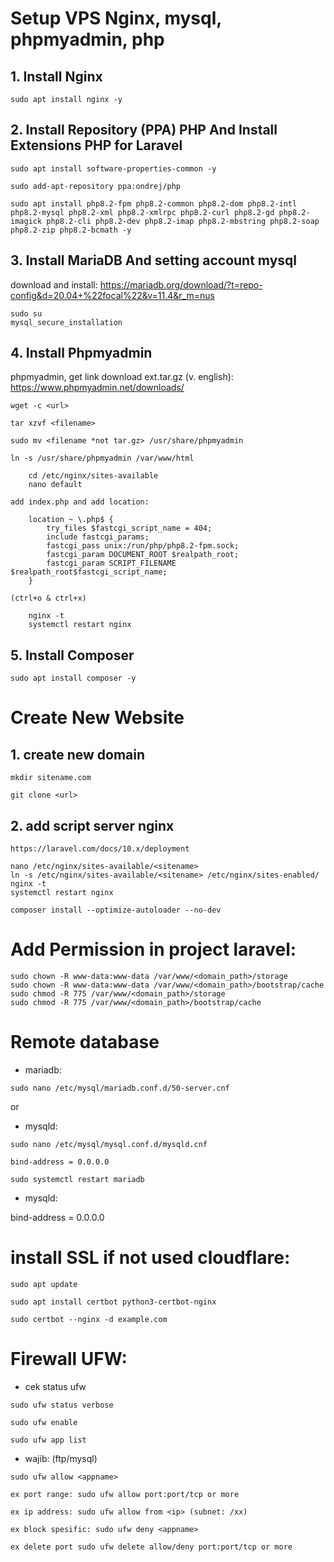# Setup VPS Nginx, mysql, phpmyadmin, php
## 1. Install Nginx
```
sudo apt install nginx -y
```

## 2. Install Repository (PPA) PHP And Install Extensions PHP for Laravel
```
sudo apt install software-properties-common -y
```


```
sudo add-apt-repository ppa:ondrej/php
```

```
sudo apt install php8.2-fpm php8.2-common php8.2-dom php8.2-intl php8.2-mysql php8.2-xml php8.2-xmlrpc php8.2-curl php8.2-gd php8.2-imagick php8.2-cli php8.2-dev php8.2-imap php8.2-mbstring php8.2-soap php8.2-zip php8.2-bcmath -y
```

## 3. Install MariaDB And setting account mysql
download and install: https://mariadb.org/download/?t=repo-config&d=20.04+%22focal%22&v=11.4&r_m=nus

```
sudo su
mysql_secure_installation
```

## 4. Install Phpmyadmin
phpmyadmin, get link download ext.tar.gz (v. english): https://www.phpmyadmin.net/downloads/ 

```
wget -c <url>
```


```
tar xzvf <filename>
```


```
sudo mv <filename *not tar.gz> /usr/share/phpmyadmin
```

```
ln -s /usr/share/phpmyadmin /var/www/html
```


```
	cd /etc/nginx/sites-available
	nano default
```

	add index.php and add location: 

```
	location ~ \.php$ {
		try_files $fastcgi_script_name = 404;
		include fastcgi_params;
		fastcgi_pass unix:/run/php/php8.2-fpm.sock;
		fastcgi_param DOCUMENT_ROOT $realpath_root;
		fastcgi_param SCRIPT_FILENAME $realpath_root$fastcgi_script_name;
	} 
```
	(ctrl+o & ctrl+x) 
```
	nginx -t
	systemctl restart nginx
```

## 5. Install Composer
```
sudo apt install composer -y
```

# Create New Website
## 1. create new domain
```/var/www
mkdir sitename.com
```

```
git clone <url>
```

## 2. add script server nginx
```
https://laravel.com/docs/10.x/deployment
```
```
nano /etc/nginx/sites-available/<sitename>
ln -s /etc/nginx/sites-available/<sitename> /etc/nginx/sites-enabled/
nginx -t
systemctl restart nginx
```
```
composer install --optimize-autoloader --no-dev
```

# Add Permission in project laravel:
```
sudo chown -R www-data:www-data /var/www/<domain_path>/storage
sudo chown -R www-data:www-data /var/www/<domain_path>/bootstrap/cache
sudo chmod -R 775 /var/www/<domain_path>/storage
sudo chmod -R 775 /var/www/<domain_path>/bootstrap/cache
```

# Remote database
- mariadb:
```
sudo nano /etc/mysql/mariadb.conf.d/50-server.cnf
```
or
- mysqld:
```
sudo nano /etc/mysql/mysql.conf.d/mysqld.cnf
```
```
bind-address = 0.0.0.0
```
```
sudo systemctl restart mariadb
```

- mysqld:

bind-address = 0.0.0.0


# install SSL if not used cloudflare:
```
sudo apt update
```
```
sudo apt install certbot python3-certbot-nginx
```
```
sudo certbot --nginx -d example.com
```

# Firewall UFW:
- cek status ufw
```
sudo ufw status verbose
```
```
sudo ufw enable
```
```
sudo ufw app list
```
- wajib: (ftp/mysql)
```
sudo ufw allow <appname>
```
```
ex port range: sudo ufw allow port:port/tcp or more
```
```
ex ip address: sudo ufw allow from <ip> (subnet: /xx)
```
```
ex block spesific: sudo ufw deny <appname>
```
```
ex delete port sudo ufw delete allow/deny port:port/tcp or more
```

